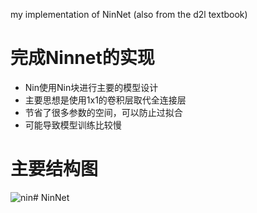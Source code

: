 my implementation of NinNet (also from the d2l textbook)
# 完成Ninnet的实现
- Nin使用Nin块进行主要的模型设计
- 主要思想是使用1x1的卷积层取代全连接层
- 节省了很多参数的空间，可以防止过拟合
- 可能导致模型训练比较慢
# 主要结构图
![nin](https://github.com/blameitonme1/NinNet/assets/113235913/301aa609-0250-4576-9a1a-bb92785f3600)# NinNet
